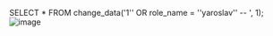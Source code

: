 SELECT * FROM change_data('1'' OR role_name = ''yaroslav'' -- ', 1);
![image](https://user-images.githubusercontent.com/79399103/206896411-81a1d4d6-aee0-4c3e-988a-894a806b8c73.png)
